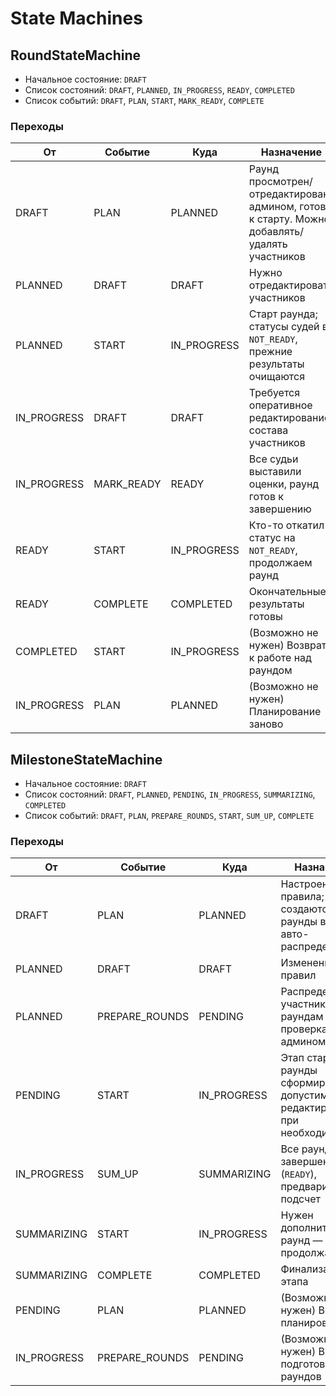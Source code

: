 # State Machines

## RoundStateMachine

- Начальное состояние: `DRAFT`
- Список состояний: `DRAFT`, `PLANNED`, `IN_PROGRESS`, `READY`, `COMPLETED`
- Список событий: `DRAFT`, `PLAN`, `START`, `MARK_READY`, `COMPLETE`

### Переходы

| От          | Событие    | Куда        | Назначение                                                                                  |
|-------------|------------|-------------|---------------------------------------------------------------------------------------------|
| DRAFT       | PLAN       | PLANNED     | Раунд просмотрен/отредактирован админом, готов к старту. Можно добавлять/удалять участников |
| PLANNED     | DRAFT      | DRAFT       | Нужно отредактировать участников                                                            |
| PLANNED     | START      | IN_PROGRESS | Старт раунда; статусы судей в `NOT_READY`, прежние результаты очищаются                     |
| IN_PROGRESS | DRAFT      | DRAFT       | Требуется оперативное редактирование состава участников                                     |
| IN_PROGRESS | MARK_READY | READY       | Все судьи выставили оценки, раунд готов к завершению                                        |
| READY       | START      | IN_PROGRESS | Кто-то откатил статус на `NOT_READY`, продолжаем раунд                                      |
| READY       | COMPLETE   | COMPLETED   | Окончательные результаты готовы                                                             |
| COMPLETED   | START      | IN_PROGRESS | (Возможно не нужен) Возврат к работе над раундом                                            |
| IN_PROGRESS | PLAN       | PLANNED     | (Возможно не нужен) Планирование заново                                                     |

## MilestoneStateMachine

- Начальное состояние: `DRAFT`
- Список состояний: `DRAFT`, `PLANNED`, `PENDING`, `IN_PROGRESS`, `SUMMARIZING`, `COMPLETED`
- Список событий: `DRAFT`, `PLAN`, `PREPARE_ROUNDS`, `START`, `SUM_UP`, `COMPLETE`

### Переходы

| От          | Событие        | Куда        | Назначение                                                                     |
|-------------|----------------|-------------|--------------------------------------------------------------------------------|
| DRAFT       | PLAN           | PLANNED     | Настроены правила; создаются раунды в `DRAFT` с авто-распределением            |
| PLANNED     | DRAFT          | DRAFT       | Изменение правил                                                               |
| PLANNED     | PREPARE_ROUNDS | PENDING     | Распределение участников по раундам и проверка админом                         |
| PENDING     | START          | IN_PROGRESS | Этап стартует, раунды сформированы, допустимо редактирование при необходимости |
| IN_PROGRESS | SUM_UP         | SUMMARIZING | Все раунды завершены (`READY`), предварительный подсчет                        |
| SUMMARIZING | START          | IN_PROGRESS | Нужен дополнительный раунд — продолжаем этап                                   |
| SUMMARIZING | COMPLETE       | COMPLETED   | Финализация этапа                                                              |
| PENDING     | PLAN           | PLANNED     | (Возможно не нужен) Возврат к планированию                                     |
| IN_PROGRESS | PREPARE_ROUNDS | PENDING     | (Возможно не нужен) Возврат к подготовке раундов                               |


